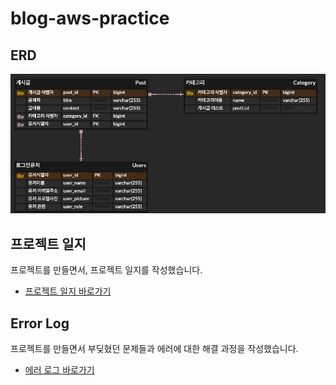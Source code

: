 # blog-aws-practice

## ERD
![img.png](readmeImg/img.png)


## 프로젝트 일지
프로젝트를 만들면서, 프로젝트 일지를 작성했습니다.
- [프로젝트 일지 바로가기](https://robust-price-530.notion.site/049dff13906643878a9f2c7e40ee44f3)


## Error Log
프로젝트를 만들면서 부딪혔던 문제들과 에러에 대한 해결 과정을 작성했습니다.
- [에러 로그 바로가기](https://robust-price-530.notion.site/ERROR-LOG-5e4b68af096b40f480c4c023c4e797c5)